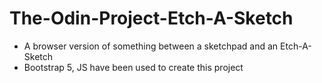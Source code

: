 # The-Odin-Project-Etch-A-Sketch

- A browser version of something between a sketchpad and an Etch-A-Sketch
- Bootstrap 5, JS have been used to create this project
